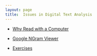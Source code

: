 ```yaml
---
layout: page
title:  Issues in Digital Text Analysis
---
```

* [Why Read with a Computer](/book/issues/why-read-with-a-computer)

* [Google NGram Viewer](/book/issues/google-ngram)

* [Exercises](/book/issues/exercises)